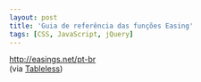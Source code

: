 ```yaml
---
layout: post
title: 'Guia de referência das funções Easing'
tags: [CSS, JavaScript, jQuery]
---
```


<http://easings.net/pt-br><br>
(via [Tableless](http://tableless.com.br/motion-ui-com-estilos-zeh-fernandes-no-meetup-css-sp))
